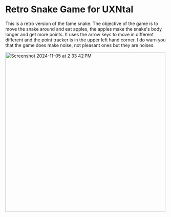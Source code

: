 # Retro Snake Game for UXNtal

This is a retro version of the fame snake. The objective of the game is to move the snake around and eat apples, the apples make the snake's body longer and get more points. It uses the arrow keys to move in different different and the point tracker is in the upper left hand corner. I do warn you that the game does make noise, not pleasant ones but they are noises.

<img width="500" alt="Screenshot 2024-11-05 at 2 33 42 PM" src="https://github.com/user-attachments/assets/fe65002b-c07b-43a0-a2b6-bb50f5f07305">

